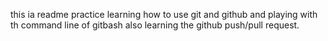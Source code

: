 this ia readme practice learning how to use git and github
and playing with th command line of gitbash
also learning the github push/pull request.
